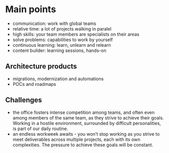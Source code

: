 # Main points
- communication: work with global teams
- relative time: a lot of projects walking in paralel
- high skills: your team members are specialists on their areas
- solve problems: capabilities to work by yourself
- continuous learning: learn, unlearn and relearn
- content builder: learning sessions, hands-on

## Architecture products
- migrations, modernization and automations
- POCs and roadmaps

## Challenges
- the office fosters intense competition among teams, and often even among members of the same team, as they strive to achieve their goals. Working in a hostile environment, surrounded by difficult personalities, is part of our daily routine.
- an endless workweek awaits - you won’t stop working as you strive to meet deliverables across multiple projects, each with its own complexities. The pressure to achieve these goals will be constant.
